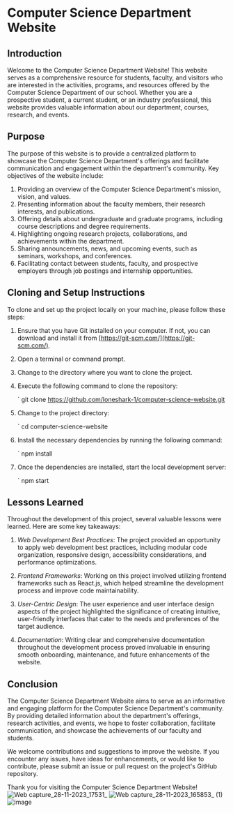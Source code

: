 # Computer Science Department Website

## Introduction

Welcome to the Computer Science Department Website! This website serves as a comprehensive resource for students, faculty, and visitors who are interested in the activities, programs, and resources offered by the Computer Science Department of our school. Whether you are a prospective student, a current student, or an industry professional, this website provides valuable information about our department, courses, research, and events.

## Purpose

The purpose of this website is to provide a centralized platform to showcase the Computer Science Department's offerings and facilitate communication and engagement within the department's community. Key objectives of the website include:

1. Providing an overview of the Computer Science Department's mission, vision, and values.
2. Presenting information about the faculty members, their research interests, and publications.
3. Offering details about undergraduate and graduate programs, including course descriptions and degree requirements.
4. Highlighting ongoing research projects, collaborations, and achievements within the department.
5. Sharing announcements, news, and upcoming events, such as seminars, workshops, and conferences.
6. Facilitating contact between students, faculty, and prospective employers through job postings and internship opportunities.

## Cloning and Setup Instructions

To clone and set up the project locally on your machine, please follow these steps:

1. Ensure that you have Git installed on your computer. If not, you can download and install it from [https://git-scm.com/](https://git-scm.com/).

2. Open a terminal or command prompt.

3. Change to the directory where you want to clone the project.

4. Execute the following command to clone the repository:

   `
   git clone https://github.com/loneshark-1/computer-science-website.git
   

5. Change to the project directory:

   `
   cd computer-science-website
   

6. Install the necessary dependencies by running the following command:

   `
   npm install
   

7. Once the dependencies are installed, start the local development server:

   `
   npm start
   

## Lessons Learned

Throughout the development of this project, several valuable lessons were learned. Here are some key takeaways:

1. *Web Development Best Practices*: The project provided an opportunity to apply web development best practices, including modular code organization, responsive design, accessibility considerations, and performance optimizations.

2. *Frontend Frameworks*: Working on this project involved utilizing frontend frameworks such as React.js, which helped streamline the development process and improve code maintainability.

3. *User-Centric Design*: The user experience and user interface design aspects of the project highlighted the significance of creating intuitive, user-friendly interfaces that cater to the needs and preferences of the target audience.

4. *Documentation*: Writing clear and comprehensive documentation throughout the development process proved invaluable in ensuring smooth onboarding, maintenance, and future enhancements of the website.

## Conclusion

The Computer Science Department Website aims to serve as an informative and engaging platform for the Computer Science Department's community. By providing detailed information about the department's offerings, research activities, and events, we hope to foster collaboration, facilitate communication, and showcase the achievements of our faculty and students.

We welcome contributions and suggestions to improve the website. If you encounter any issues, have ideas for enhancements, or would like to contribute, please submit an issue or pull request on the project's GitHub repository.

Thank you for visiting the Computer Science Department Website!
![Web capture_28-11-2023_17531_](https://github.com/loneshark-1/11297426_DCIT-205/assets/151842354/10ce8826-d173-402b-9a2d-790a2787e284)
![Web capture_28-11-2023_165853_ (1)](https://github.com/loneshark-1/11297426_DCIT-205/assets/151842354/403abb3d-ed5b-4d2f-b881-7471b384b45f)
![image](https://github.com/loneshark-1/11297426_DCIT-205/assets/151842354/ff10b561-f8d5-4a0f-9070-40e381782933)



